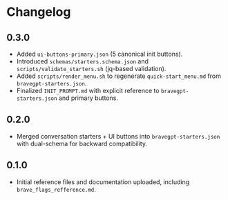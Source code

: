 # Changelog

## 0.3.0
- Added `ui-buttons-primary.json` (5 canonical init buttons).
- Introduced `schemas/starters.schema.json` and `scripts/validate_starters.sh` (jq-based validation).
- Added `scripts/render_menu.sh` to regenerate `quick-start_menu.md` from `bravegpt-starters.json`.
- Finalized `INIT_PROMPT.md` with explicit reference to `bravegpt-starters.json` and primary buttons.

## 0.2.0
- Merged conversation starters + UI buttons into `bravegpt-starters.json` with dual-schema for backward compatibility.

## 0.1.0
- Initial reference files and documentation uploaded, including `brave_flags_refference.md`.
